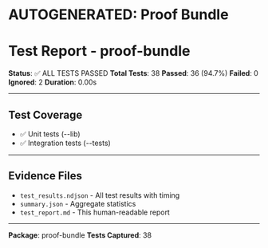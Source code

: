 # AUTOGENERATED: Proof Bundle

# Test Report - proof-bundle

**Status**: ✅ ALL TESTS PASSED
**Total Tests**: 38
**Passed**: 36 (94.7%)
**Failed**: 0
**Ignored**: 2
**Duration**: 0.00s

---

## Test Coverage

- ✅ Unit tests (--lib)
- ✅ Integration tests (--tests)

---

## Evidence Files

- `test_results.ndjson` - All test results with timing
- `summary.json` - Aggregate statistics
- `test_report.md` - This human-readable report

---

**Package**: proof-bundle
**Tests Captured**: 38
